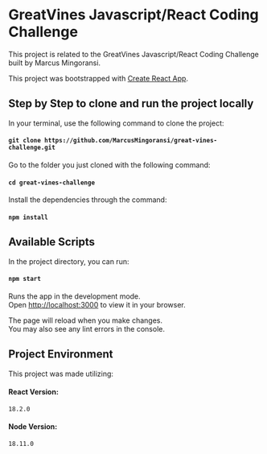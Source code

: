 # GreatVines Javascript/React Coding Challenge

This project is related to the GreatVines Javascript/React Coding Challenge built by Marcus Mingoransi.

This project was bootstrapped with [Create React App](https://github.com/facebook/create-react-app).

## Step by Step to clone and run the project locally

In your terminal, use the following command to clone the project:

#### `git clone https://github.com/MarcusMingoransi/great-vines-challenge.git`

Go to the folder you just cloned with the following command:

#### `cd great-vines-challenge`

Install the dependencies through the command:

#### `npm install`

## Available Scripts

In the project directory, you can run:

#### `npm start`

Runs the app in the development mode.\
Open [http://localhost:3000](http://localhost:3000) to view it in your browser.

The page will reload when you make changes.\
You may also see any lint errors in the console.

## Project Environment

This project was made utilizing:

#### React Version: 
`18.2.0`

#### Node Version:
`18.11.0`
